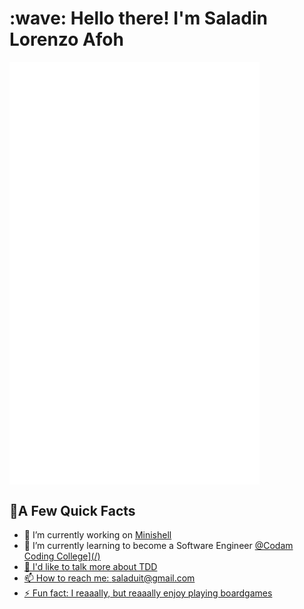 <h1 align="left" id="macropower-title">:wave: Hello there! I'm Saladin Lorenzo Afoh</h1>
<img align="center" src="/github-metrics.svg" alt="Metrics" width="400">
<img align="center" src="/metrics.plugin.topics.icons.svg" alt="Metrics" width="400">
<h2>🐎A Few Quick Facts</h2>
<ul>
  <li>🔭 I’m currently working on <a href="https://github.com/saladuit/minishell">Minishell</a></li>
  <li>🌱 I’m currently learning to become a Software Engineer <a href="https://www.codam.nl">@Codam Coding College](/)</li>
  <li>💬 I'd like to talk more about TDD</li>
  <li>📫 How to reach me: <a href="mailto:saladuit@gmail.com">saladuit@gmail.com</li>
  <li>⚡ Fun fact: I reaaally, but reaaally enjoy playing boardgames</li>
</ul>
